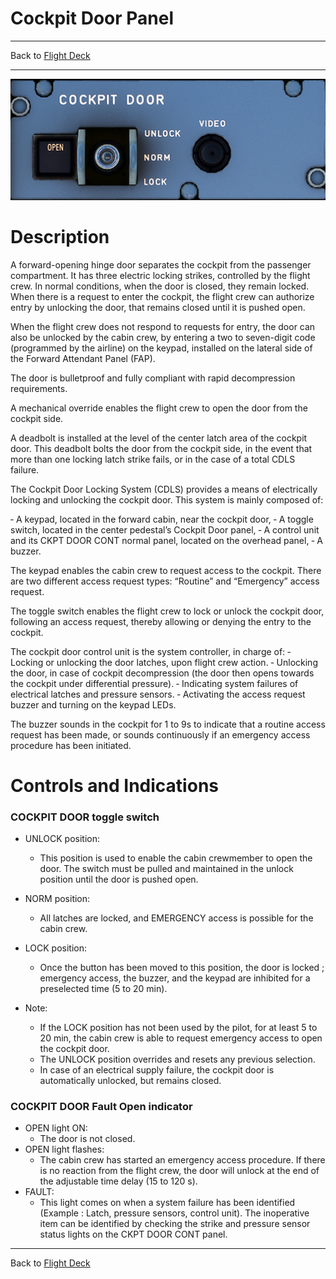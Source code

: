 # Cockpit Door Panel

---

Back to [Flight Deck](../flight-deck.md)

---

![Cockpit Door Panel](../../assets/a32nx-briefing/pedestal/Cockpit-Door-Panel.png "Cockpit Door Panel")

# Description

A forward-opening hinge door separates the cockpit from the passenger compartment. It has three electric locking strikes, controlled by the flight crew. In normal conditions, when the door is closed, they remain locked. When there is a request to enter the cockpit, the flight crew can authorize entry by unlocking the door, that remains closed until it is pushed open.

When the flight crew does not respond to requests for entry, the door can also be unlocked by the cabin crew, by entering a two to seven-digit code (programmed by the airline) on the keypad, installed on the lateral side of the Forward Attendant Panel (FAP).

The door is bulletproof and fully compliant with rapid decompression requirements.

A mechanical override enables the flight crew to open the door from the cockpit side.

A deadbolt is installed at the level of the center latch area of the cockpit door. This deadbolt bolts the door from the cockpit side, in the event that more than one locking latch strike fails, or in the case of a total CDLS failure.

The Cockpit Door Locking System (CDLS) provides a means of electrically locking and unlocking the cockpit door. This system is mainly composed of:

‐ A keypad, located in the forward cabin, near the cockpit door,
‐ A toggle switch, located in the center pedestal’s Cockpit Door panel,
‐ A control unit and its CKPT DOOR CONT normal panel, located on the overhead panel,
‐ A buzzer.

The keypad enables the cabin crew to request access to the cockpit. There are two different access request types: “Routine” and “Emergency” access request.

The toggle switch enables the flight crew to lock or unlock the cockpit door, following an access request, thereby allowing or denying the entry to the cockpit.

The cockpit door control unit is the system controller, in charge of:
‐ Locking or unlocking the door latches, upon flight crew action.
‐ Unlocking the door, in case of cockpit decompression (the door then opens towards the cockpit under differential pressure).
‐ Indicating system failures of electrical latches and pressure sensors.
‐ Activating the access request buzzer and turning on the keypad LEDs.

The buzzer sounds in the cockpit for 1 to 9s to indicate that a routine access request has been made, or sounds continuously if an emergency access procedure has been initiated.

# Controls and Indications

### COCKPIT DOOR toggle switch

- UNLOCK position:
    - This position is used to enable the cabin crewmember to open the door. The switch must be pulled and maintained in the unlock position until the door is pushed open.
- NORM position:
    - All latches are locked, and EMERGENCY access is possible for the
    cabin crew.
- LOCK position:
    - Once the button has been moved to this position, the door is locked ; emergency access, the buzzer, and the keypad are inhibited for a
      preselected time (5 to 20 min).

- Note:
    - If the LOCK position has not been used by the pilot, for at least 5 to 20 min, the cabin crew is able to request emergency access to open the cockpit door.
    - The UNLOCK position overrides and resets any previous selection.
    - In case of an electrical supply failure, the cockpit door is automatically unlocked, but remains closed.

### COCKPIT DOOR Fault Open indicator

- OPEN light ON:
    - The door is not closed.
- OPEN light flashes:
    - The cabin crew has started an emergency access procedure. If there
    is no reaction from the flight crew, the door will unlock at the end of the adjustable time delay (15 to 120 s).
- FAULT:
    - This light comes on when a system failure has been identified
      (Example : Latch, pressure sensors, control unit). The inoperative item can be identified by checking the strike and pressure sensor status lights on the CKPT DOOR CONT panel.

---

Back to [Flight Deck](../flight-deck.md)
